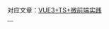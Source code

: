 对应文章：[VUE3+TS+微前端实践](https://github.com/Kuari/Blog/issues/61)



<img src="../../assets/wx_qr.png" alt="公众号" style="zoom:23%;" />
